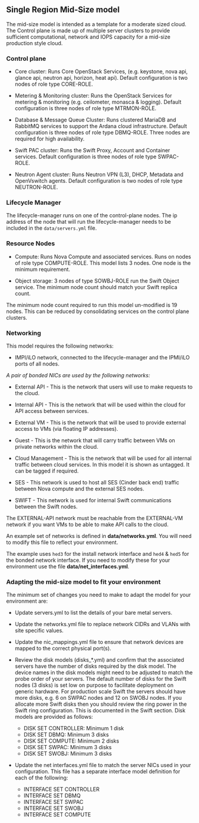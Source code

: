 <!--
(c) Copyright 2015 Hewlett Packard Enterprise Development LP
(c) Copyright 2017-2018 SUSE LLC

Licensed under the Apache License, Version 2.0 (the "License"); you may
not use this file except in compliance with the License. You may obtain
a copy of the License at

http://www.apache.org/licenses/LICENSE-2.0

Unless required by applicable law or agreed to in writing, software
distributed under the License is distributed on an "AS IS" BASIS, WITHOUT
WARRANTIES OR CONDITIONS OF ANY KIND, either express or implied. See the
License for the specific language governing permissions and limitations
under the License.
-->

## Single Region Mid-Size model

The mid-size model is intended as a template for a moderate sized cloud.
The Control plane is made up of multiple server clusters to provide sufficient
computational, network and IOPS capacity for a mid-size production style cloud.

### Control plane

- Core cluster: Runs Core OpenStack Services, (e.g. keystone, nova api, glance
  api, neutron api, horizon, heat api). Default configuration is two nodes of
  role type CORE-ROLE.

- Metering & Monitoring cluster: Runs the OpenStack Services for metering
  & monitoring (e.g. ceilometer, monasca & logging). Default configuration is
  three nodes of role type MTRMON-ROLE.

- Database & Message Queue Cluster: Runs clustered MariaDB and RabbitMQ
  services to support the Ardana cloud infrastructure. Default configuration is
  three nodes of role type DBMQ-ROLE. Three nodes are required for high
  availability.

- Swift PAC cluster: Runs the Swift Proxy, Account and Container services.
  Default configuration is three nodes of role type SWPAC-ROLE.

- Neutron Agent cluster: Runs Neutron VPN (L3), DHCP, Metadata and OpenVswitch
  agents. Default configuration is two nodes of role type NEUTRON-ROLE.

### Lifecycle Manager

  The lifecycle-manager runs on one of the control-plane nodes. The ip address
  of the node that will run the lifecycle-manager needs to be included in the
  `data/servers.yml` file.

### Resource Nodes

- Compute: Runs Nova Compute and associated services. Runs on nodes of role
  type COMPUTE-ROLE. This model lists 3 nodes. One node is the minimum
  requirement.

- Object storage: 3 nodes of type SOWBJ-ROLE run the Swift Object service.
  The minimum node count should match your Swift replica count.

The minimum node count required to run this model un-modified is 19 nodes.
This can be reduced by consolidating services on the control plane clusters.

### Networking

This model requires the following networks:

- IMPI/iLO network, connected to the lifecycle-manager and the IPMI/iLO ports
  of all nodes.

_A pair of bonded NICs are used by the following networks:_

- External API - This is the network that users will use to make requests to
  the cloud.

- Internal API - This is the network that will be used within the cloud for API
  access between services.

- External VM - This is the network that will be used to provide external
  access to VMs (via floating IP addresses).

- Guest - This is the network that will carry traffic between VMs on private
  networks within the cloud.

- Cloud Management - This is the network that will be used for all internal
  traffic between cloud services. In this model it is shown as untagged.
  It can be tagged if required.

- SES - This network is used to host all SES (Cinder back end) traffic between
  Nova compute and the external SES nodes.

- SWIFT - This network is used for internal Swift communications between the
  Swift nodes.

The EXTERNAL-API network must be reachable from the EXTERNAL-VM network if you
want VMs to be able to make  API calls to the cloud.

An example set of networks is defined in **data/networks.yml**. You will need
to modify this file to reflect your environment.

The example uses `hed3` for the install network interface and `hed4` & `hed5`
for the bonded network interface. If you need to modify these for your
environment use the file **data/net_interfaces.yml**.

### Adapting the mid-size model to fit your environment

The minimum set of changes you need to make to adapt the model for your
environment are:

- Update servers.yml to list the details of your bare metal servers.

- Update the networks.yml file to replace network CIDRs and VLANs with site
  specific values.

- Update the nic_mappings.yml file to ensure that network devices are mapped to
  the correct physical port(s).

- Review the disk models (disks_*.yml) and confirm that the associated servers
  have the number of disks required by the disk model. The device names in the
  disk models might need to be adjusted to match the probe order of your
  servers. The default number of disks for the Swift nodes (3 disks) is set low
  on purpose to facilitate deployment on generic hardware. For production scale
  Swift the servers should have more disks, e.g. 6 on SWPAC nodes and 12 on
  SWOBJ nodes. If you allocate more Swift disks then you should review the ring
  power in the Swift ring configuration. This is documented in the Swift
  section. Disk models are provided as follows:

     * DISK SET CONTROLLER: Minimum 1 disk
     * DISK SET DBMQ: Minimum 3 disks
     * DISK SET COMPUTE: Minimum 2 disks
     * DISK SET SWPAC: Minimum 3 disks
     * DISK SET SWOBJ: Minimum 3 disks

- Update the net interfaces.yml file to match the server NICs used in your
  configuration. This file has a separate interface model definition for each
  of the following:

     * INTERFACE SET CONTROLLER
     * INTERFACE SET DBMQ
     * INTERFACE SET SWPAC
     * INTERFACE SET SWOBJ
     * INTERFACE SET COMPUTE
